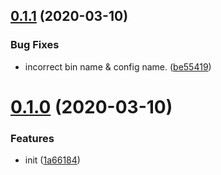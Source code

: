 ## [0.1.1](https://github.com/rich-lab/arab/compare/v0.1.0...v0.1.1) (2020-03-10)


### Bug Fixes

* incorrect bin name & config name. ([be55419](https://github.com/rich-lab/arab/commit/be55419ef7b2c18b3149251a9b98806aa55a410a))



# [0.1.0](https://github.com/rich-lab/arab/compare/1a66184881770b976cd12eec0a1c9709ce98e9aa...v0.1.0) (2020-03-10)


### Features

* init ([1a66184](https://github.com/rich-lab/arab/commit/1a66184881770b976cd12eec0a1c9709ce98e9aa))
